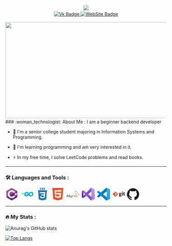<div id="header" align="center">
  <img src="https://media.tenor.com/InvGTXnS4PwAAAAj/gengar-gen-2.gif" width="200"/>
</div>
<div id="badges" align="center">
  <a href="https://vk.com/rogozhkin_f">
    <img src="https://img.shields.io/badge/Vk-blue?style=for-the-badge&logoColor=white" alt="Vk Badge"/>
  </a>
  <a href="https://ssscompany.online/">
    <img src="https://img.shields.io/badge/WebSite-red?style=for-the-badge&logoColor=white" alt="WebSite Badge"/>
  </a>
</div>
<div align="center">
  <img src="https://komarev.com/ghpvc/?username=FEDESSSS&style=flat-square&color=blue" alt="" align="center"/>
</div>
<div align="center">
  <img src="https://media.tenor.com/N5V9Ab85JGwAAAAi/unknown-window.gif" width="600" height="300"/>
</div>
### :woman_technologist: About Me : I am a beginner backend developer 

- :telescope: I'm a senior college student majoring in Information Systems and Programming.

- :seedling: I'm learning programming and am very interested in it.

- :zap: In my free time, I solve LeetCode problems and read books.
  
---

### :hammer_and_wrench: Languages and Tools :
<div>
  <img src="https://github.com/devicons/devicon/blob/master/icons/csharp/csharp-original.svg"  title="CS#" alt="CS#" width="40" height="40"/>&nbsp;
  <img src="https://github.com/devicons/devicon/blob/master/icons/go/go-original-wordmark.svg" title="GO" alt="GO" width="40" height="40"/>&nbsp;
  <img src="https://github.com/devicons/devicon/blob/master/icons/css3/css3-plain-wordmark.svg"  title="CSS3" alt="CSS" width="40" height="40"/>&nbsp;
  <img src="https://github.com/devicons/devicon/blob/master/icons/html5/html5-original.svg" title="HTML5" alt="HTML" width="40" height="40"/>&nbsp;
  <img src="https://github.com/devicons/devicon/blob/master/icons/mysql/mysql-original-wordmark.svg" title="MySQL"  alt="MySQL" width="40" height="40"/>&nbsp;
  <img src="https://github.com/devicons/devicon/blob/master/icons/visualstudio/visualstudio-original.svg" title="VS"  alt="VS" width="40" height="40"/>&nbsp;
  <img src="https://github.com/devicons/devicon/blob/master/icons/vscode/vscode-original.svg" title="VScode"  alt="VScode" width="40" height="40"/>&nbsp;
  <img src="https://github.com/devicons/devicon/blob/master/icons/git/git-original-wordmark.svg" title="Git" **alt="Git" width="40" height="40"/>
  <img src="https://github.com/devicons/devicon/blob/master/icons/github/github-original.svg" title="GitHub"  alt="GitHub" width="40" height="40"/>&nbsp;
</div>

---

### :fire: My Stats :
![Anurag's GitHub stats](https://github-readme-stats.vercel.app/api?username=FEDESSSS&show_icons=true&theme=radical)

[![Top Langs](https://github-readme-stats.vercel.app/api/top-langs/?username=FEDESSSS&layout=compact&theme=vision-friendly-dark)](https://github.com/anuraghazra/github-readme-stats)

